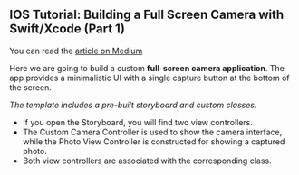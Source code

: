 ## IOS Tutorial: Building a Full Screen Camera with Swift/Xcode (Part 1)

You can read the [article on Medium](https://medium.com/@sukiasyan.official/ios-tutorial-building-a-full-screen-camera-with-swift-xcode-part-1-cb68bc9b248f) 

Here we are going to build a custom **full-screen camera application**. The app provides a minimalistic UI with a single capture button at the bottom of the screen.

_The template includes a pre-built storyboard and custom classes._

- If you open the Storyboard, you will find two view controllers. 
- The Custom Camera Controller is used to show the camera interface, while the Photo View Controller is constructed for showing a captured photo. 
- Both view controllers are associated with the corresponding class.

